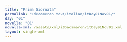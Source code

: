 ```yaml
---
title: "Prima Giornata"
permalink: "/decameron-text/italian/itDay01Nov01/"
day: "01"
novella: "01"
novella-xml: /assets/xml/itDecameron/itDay01Nov01.xml
layout: single-xml
---
```

